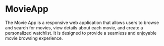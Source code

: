 # MovieApp
The Movie App is a responsive web application that allows users to browse and search for movies, view details about each movie, and create a personalized watchlist. It is designed to provide a seamless and enjoyable movie browsing experience.

